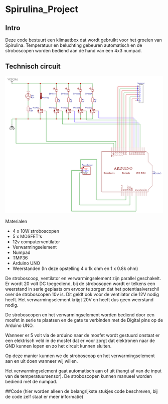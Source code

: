 # Spirulina_Project

## Intro

Deze code bestuurt een klimaatbox dat wordt gebruikt voor het groeien van Spirulina. Temperatuur en beluchting gebeuren automatisch en de stroboscopen worden bediend aan de hand van een 4x3 numpad.


## Technisch circuit
![Image of Circuit](Images/Schematic_SpirulinaBox_2021-05-30.png)


Materialen
  - 4 x 10W stroboscopen
  - 5 x MOSFET's
  - 12v computerventilator
  - Verwarmingselement
  - Numpad
  - TMP36
  - Arduino UNO
  - Weerstanden (In deze opstelling 4 x 1k ohm en 1 x 0.8k ohm)

De stroboscoop, ventilator en verwarmingselement zijn parallel geschakelt. Er wordt 20 volt DC toegediend, bij de strobosopen wordt er telkens een weerstand in serie geplaats om ervoor te zorgen dat het potentiaalverschil over de stroboscopen 10v is.
Dit geldt ook voor de ventilator die 12V nodig heeft.
Het verwarmingselement krijgt 20V en heeft dus geen weerstand nodig.

De stroboscopen en het verwarmingselement worden bediend door een mosfet in serie te plaatsen en de gate te verbinden met de Digital pins op de Arduino UNO.

Wanneer er 5 volt via de arduino naar de mosfet wordt gestuurd onstaat er een elektrisch veld in de mosfet dat er voor zorgt dat elektronen naar de GND kunnen lopen en zo het circuit kunnen sluiten.

Op deze manier kunnen we de stroboscoop en het verwarmingselement aan en uit doen wanneer wij willen.

Het verwarmingselement gaat automatisch aan of uit (hangt af van de input van de temperatuursensor).
De stroboscopen kunnen manueel worden bediend met de numpad.

##Code (hier worden alleen de belangrijkste stukjes code beschreven, bij de code zelf staat er meer informatie)

  
